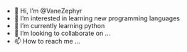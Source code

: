 - 👋 Hi, I’m @VaneZephyr
- 👀 I’m interested in learning new programming languages
- 🌱 I’m currently learning python
- 💞️ I’m looking to collaborate on ...
- 📫 How to reach me ...

<!---
VaneZephyr/VaneZephyr is a ✨ special ✨ repository because its `README.md` (this file) appears on your GitHub profile.
You can click the Preview link to take a look at your changes.
--->
